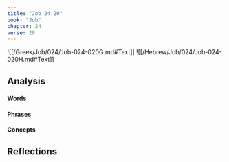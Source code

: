 ```yaml
---
title: "Job 24:20"
book: "Job"
chapter: 24
verse: 20
---
```

![[/Greek/Job/024/Job-024-020G.md#Text]]
![[/Hebrew/Job/024/Job-024-020H.md#Text]]

## Analysis

#### Words

#### Phrases

#### Concepts

## Reflections
